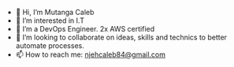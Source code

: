 - 👋 Hi, I’m Mutanga Caleb
- 👀 I’m interested in I.T
- 🌱 I’m a DevOps Engineer. 2x AWS certified 
- 💞️ I’m looking to collaborate on ideas, skills and technics to better automate processes. 
- 📫 How to reach me: njehcaleb84@gmail.com

<!---
mutangs/mutangs is a ✨ special ✨ repository because its `README.md` (this file) appears on your GitHub profile.
You can click the Preview link to take a look at your changes.
--->
